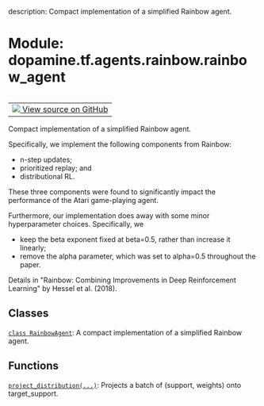 description: Compact implementation of a simplified Rainbow agent.

<div itemscope itemtype="http://developers.google.com/ReferenceObject">
<meta itemprop="name" content="dopamine.tf.agents.rainbow.rainbow_agent" />
<meta itemprop="path" content="Stable" />
</div>

# Module: dopamine.tf.agents.rainbow.rainbow_agent

<!-- Insert buttons and diff -->

<table class="tfo-notebook-buttons tfo-api nocontent" align="left">
<td>
  <a target="_blank" href="https://github.com/google/dopamine/tree/master/dopamine/tf/agents/rainbow/rainbow_agent.py">
    <img src="https://www.tensorflow.org/images/GitHub-Mark-32px.png" />
    View source on GitHub
  </a>
</td>
</table>



Compact implementation of a simplified Rainbow agent.


Specifically, we implement the following components from Rainbow:

  * n-step updates;
  * prioritized replay; and
  * distributional RL.

These three components were found to significantly impact the performance of
the Atari game-playing agent.

Furthermore, our implementation does away with some minor hyperparameter
choices. Specifically, we

  * keep the beta exponent fixed at beta=0.5, rather than increase it linearly;
  * remove the alpha parameter, which was set to alpha=0.5 throughout the paper.

Details in "Rainbow: Combining Improvements in Deep Reinforcement Learning" by
Hessel et al. (2018).

## Classes

[`class RainbowAgent`](../../../../dopamine/tf/agents/rainbow/rainbow_agent/RainbowAgent.md): A compact implementation of a simplified Rainbow agent.

## Functions

[`project_distribution(...)`](../../../../dopamine/tf/agents/rainbow/rainbow_agent/project_distribution.md): Projects a batch of (support, weights) onto target_support.

